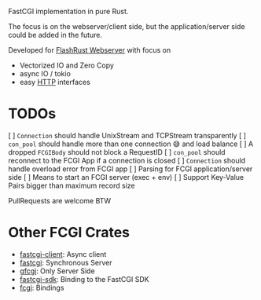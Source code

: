 FastCGI implementation in pure Rust.

The focus is on the webserver/client side, but the application/server side could be added in the future.

Developed for [FlashRust Webserver](https://github.com/User65k/flash_rust_ws)
with focus on
- Vectorized IO and Zero Copy
- async IO / tokio
- easy [HTTP](https://crates.io/crates/http) interfaces

# TODOs

[ ] `Connection` should handle UnixStream and TCPStream transparently
[ ] `con_pool` should handle more than one connection :sweat_smile: and load balance
[ ] A dropped `FCGIBody` should not block a RequestID
[ ] `con_pool` should reconnect to the FCGI App if a connection is closed
[ ] `Connection` should handle overload error from FCGI app
[ ] Parsing for FCGI application/server side
[ ] Means to start an FCGI server (exec + env)
[ ] Support Key-Value Pairs bigger than maximum record size

PullRequests are welcome BTW

# Other FCGI Crates

- [fastcgi-client](https://crates.io/crates/fastcgi-client): Async client
- [fastcgi](https://crates.io/crates/fastcgi): Synchronous Server
- [gfcgi](https://crates.io/crates/gfcgi): Only Server Side
- [fastcgi-sdk](https://crates.io/crates/fastcgi-sdk): Binding to the FastCGI SDK
- [fcgi](https://crates.io/crates/fcgi): Bindings
